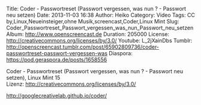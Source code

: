 Title: Coder - Passwortreset (Passwort vergessen, was nun ? - Passwort neu setzen)
Date: 2013-11-03 16:38
Author: Heiko
Category: Video
Tags: CC by,Linux,Neueinsteiger,ohne Musik,screencast,Coder,Linux Mint
Slug: Coder_Passwortreset_Passwort_vergessen_was_nun_Passwort_neu_setzen
Album: http://www.openscreencast.de
Duration: 205000
License: http://creativecommons.org/licenses/by/3.0/
Youtube: L_2jXainDbs
Tumblr: http://openscreencast.tumblr.com/post/65902809736/coder-passwortreset-passwort-vergessen-was
Diaspora: https://pod.geraspora.de/posts/1658556

Coder - Passwortreset (Passwort vergessen, was nun ? - Passwort neu setzen),
Linux Mint 15  
Lizenz: <http://creativecommons.org/licenses/by/3.0/>  
  
<http://googlecreativelab.github.io/coder/>

